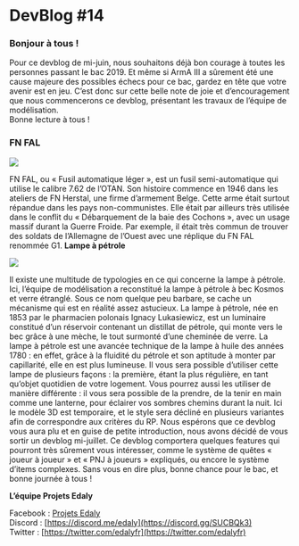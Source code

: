 # DevBlog #14  

### Bonjour à tous !

Pour ce devblog de mi-juin, nous souhaitons déjà bon courage à toutes les personnes passant le bac 2019. Et même si ArmA III a sûrement été une cause majeure des possibles échecs pour ce bac, gardez en tête que votre avenir est en jeu. C’est donc sur cette belle note de joie et d’encouragement que nous commencerons ce devblog, présentant les travaux de l’équipe de modélisation.  
Bonne lecture à tous !

### FN FAL

[![](https://media.discordapp.net/attachments/360682493352869889/589475740819652621/1560087997-20190609154159-1.png?width=400&height=248)](https://cdn.discordapp.com/attachments/360682493352869889/589475740819652621/1560087997-20190609154159-1.png)

FN FAL, ou « Fusil automatique léger », est un fusil semi-automatique qui utilise le calibre 7.62 de l’OTAN. Son histoire commence en 1946 dans les ateliers de FN Herstal, une firme d’armement Belge. Cette arme était surtout répandue dans les pays non-communistes. Elle était par ailleurs très utilisée dans le conflit du « Débarquement de la baie des Cochons », avec un usage massif durant la Guerre Froide. Par exemple, il était très commun de trouver des soldats de l’Allemagne de l’Ouest avec une réplique du FN FAL renommée G1.  **Lampe à pétrole**

[![](https://media.discordapp.net/attachments/360682493352869889/589475885564952596/dan-houdebine-lamp-a-petrol-houdebine-dan.png?width=400&height=250)](https://cdn.discordapp.com/attachments/360682493352869889/589475885564952596/dan-houdebine-lamp-a-petrol-houdebine-dan.png)

Il existe une multitude de typologies en ce qui concerne la lampe à pétrole. Ici, l’équipe de modélisation a reconstitué la lampe à pétrole à bec Kosmos et verre étranglé. Sous ce nom quelque peu barbare, se cache un mécanisme qui est en réalité assez astucieux. La lampe à pétrole, née en 1853 par le pharmacien polonais Ignacy Lukasiewicz, est un luminaire constitué d’un réservoir contenant un distillat de pétrole, qui monte vers le bec grâce à une mèche, le tout surmonté d’une cheminée de verre. La lampe à pétrole est une avancée technique de la lampe à huile des années 1780 : en effet, grâce à la fluidité du pétrole et son aptitude à monter par capillarité, elle en est plus lumineuse. Il vous sera possible d’utiliser cette lampe de plusieurs façons : la première, étant la plus régulière, en tant qu’objet quotidien de votre logement. Vous pourrez aussi les utiliser de manière différente : il vous sera possible de la prendre, de la tenir en main comme une lanterne, pour éclairer vos sombres chemins durant la nuit. Ici le modèle 3D est temporaire, et le style sera décliné en plusieurs variantes afin de correspondre aux critères du RP. Nous espérons que ce devblog vous aura plu et en guise de petite introduction, nous avons décidé de vous sortir un devblog mi-juillet. Ce devblog comportera quelques features qui pourront très sûrement vous intéresser, comme le système de quêtes « joueur à joueur » et « PNJ à joueurs » expliqués, ou encore le système d’items complexes. Sans vous en dire plus, bonne chance pour le bac, et bonne journée à tous !  

  **L’équipe Projets Edaly**

Facebook : [Projets Edaly](https://www.facebook.com/Projets-Edaly-216092102257899/)  
Discord : [https://discord.me/edaly](https://discord.gg/SUCBQk3)  
Twitter : [https://twitter.com/edalyfr](https://twitter.com/edalyfr)
